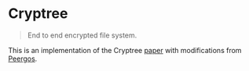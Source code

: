 # Cryptree

> End to end encrypted file system. 

This is an implementation of the Cryptree [paper](https://github.com/Peergos/Peergos/blob/master/papers/wuala-cryptree.pdf) with modifications from [Peergos](https://github.com/Peergos/Peergos).
